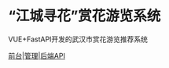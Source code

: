 # “江城寻花”赏花游览系统

VUE+FastAPI开发的武汉市赏花游览推荐系统 <br/>

[前台](https://github.com/Weltra/WH_Flower_frontend)|[管理](https://github.com/Weltra/WH_flower_management)|[后端API](https://github.com/Weltra/WH_Flower_backend)
